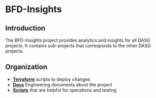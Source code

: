 # BFD-Insights

## Introduction

The BFD-Insights project provides analytics and insights for all DASG projects. 
It contains sub-projects that corresponds to the other DASG projects. 

## Organization

- **[Terraform](Terraform/readme.md)** scripts to deploy changes
- **[Docs](Docs/index.md)** Engineering documents about the project 
- **[Scripts](scripts)** that are helpful for operations and testing